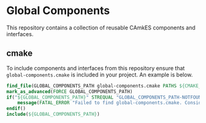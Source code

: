 <!--
     Copyright 2018, Data61, CSIRO (ABN 41 687 119 230)

     SPDX-License-Identifier: CC-BY-SA-4.0
-->
Global Components
=================

This repository contains a collection of reusable CAmkES components and 
interfaces.

cmake
-----

To include components and interfaces from this repository ensure that
`global-components.cmake` is included in your project.  An example is below.

```cmake
find_file(GLOBAL_COMPONENTS_PATH global-components.cmake PATHS ${CMAKE_SOURCE_DIR}/projects/global-components/ CMAKE_FIND_ROOT_PATH_BOTH)
mark_as_advanced(FORCE GLOBAL_COMPONENTS_PATH)
if("${GLOBAL_COMPONENTS_PATH}" STREQUAL "GLOBAL_COMPONENTS_PATH-NOTFOUND")
    message(FATAL_ERROR "Failed to find global-components.cmake. Consider cmake -DGLOBAL_COMPONENTS_PATH=/path/to/global-components.cmake")
endif()
include(${GLOBAL_COMPONENTS_PATH})
```
